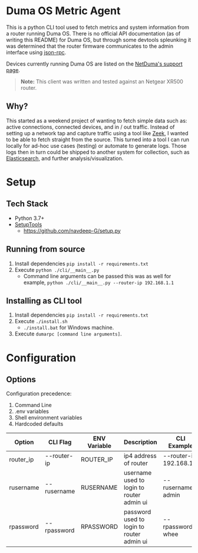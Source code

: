 # Duma OS Metric Agent

This is a python CLI tool used to fetch metrics and system information from a router running Duma OS. There is no official API documentation (as of writing this README) for Duma OS, but through some devtools spleunking it was determined that the router firmware communicates to the admin interface using [json-rpc](https://www.jsonrpc.org/specification). 

Devices currently running Duma OS are listed on the [NetDuma's support page](http://support.netduma.com/support/solutions/articles/16000091217-dumaos-firmware). 

>**Note:** This client was written and tested against an Netgear XR500 router.

## Why?

This started as a weekend project of wanting to fetch simple data such as: active connections, connected devices, and in / out traffic. Instead of setting up a network tap and capture traffic using a tool like [Zeek](https://zeek.org/), I wanted to be able to fetch straight from the source. This turned into a tool I can run locally for ad-hoc use cases (testing) or automate to generate logs. Those logs then in turn could be shipped to another system for collection, such as [Elasticsearch](https://www.elastic.co/elastic-stack/), and further analysis/visualization.

# Setup

## Tech Stack
- Python 3.7+
- [SetupTools](https://setuptools.pypa.io/en/latest/userguide/quickstart.html)
    - https://github.com/navdeep-G/setup.py

## Running from source
1. Install dependencies `pip install -r requirements.txt`
2. Execute `python ./cli/__main__.py`
    - Command line arguments can be passed this was as well for example, `python ./cli/__main__.py --router-ip 192.168.1.1`

## Installing as CLI tool
1. Install dependencies `pip install -r requirements.txt`
2. Execute `./install.sh`
    - `./install.bat` for Windows machine.
3. Execute `dumarpc [command line arguments]`.

# Configuration

## Options
Configuration precedence:
1. Command Line
2. .env variables
2. Shell environment variables
3. Hardcoded defaults

|Option|CLI Flag|ENV Variable|Description|CLI Example|ENV Example
|--|--|--|--|--|--|
|router_ip|--router-ip|ROUTER_IP|ip4 address of router|--router-ip 192.168.1.1|ROUTER_IP=192.168.1.1
|rusername|--rusername|RUSERNAME|username used to login to router admin ui|--rusername admin|RUSERNAME=admin|
|rpassword|--rpassword|RPASSWORD|password used to login to router admin ui|--rpassword whee|RPASSWORD="wheeee"
